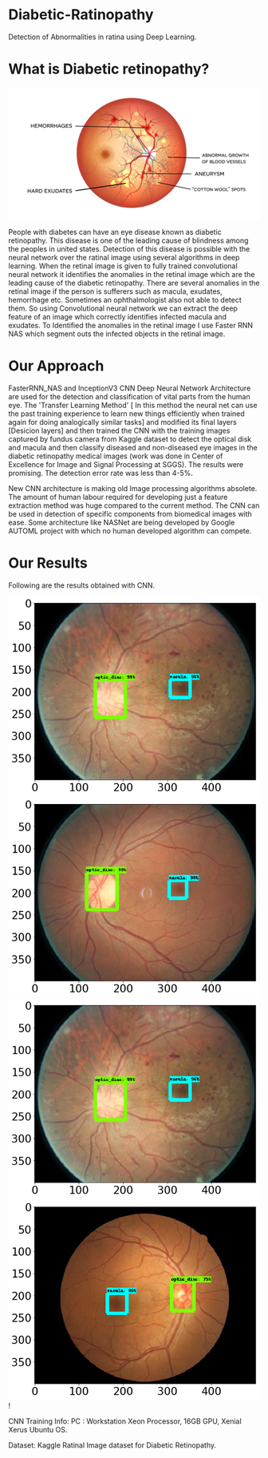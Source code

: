 # Diabetic-Ratinopathy
Detection of Abnormalities in ratina using Deep Learning.

# What is Diabetic retinopathy?

![Alt text](DR.jpg?raw=true "Title")

People with diabetes can have an eye disease known as diabetic retinopathy. This disease is one of the leading cause of blindness among the peoples in united states. Detection of this disease is possible with the neural network over the ratinal image using several algorithms in deep learning. When the retinal image is given to fully trained convolutional neural network it identifies the anomalies in the retinal image which are the leading cause of the diabetic retinopathy. There are several anomalies in the retinal image if the person is sufferers such as macula, exudates, hemorrhage etc. Sometimes an ophthalmologist also not able to detect them. So using Convolutional neural network we can extract the deep feature of an image which correctly identifies infected macula and exudates. To Identified the anomalies in the retinal image I use Faster RNN NAS which segment outs the infected objects in the retinal image.

# Our Approach 

FasterRNN_NAS and InceptionV3 CNN Deep Neural Network Architecture are used for the detection and classification of vital parts from the human eye. The 'Transfer Learning Method' [ In this method the neural net can use the past training experience to learn new things efficiently when trained again for doing analogically similar tasks] and modified its final layers [Desicion layers] and then trained the CNN with the training images captured by fundus camera from Kaggle dataset to detect the optical disk and macula and then classify diseased and non-diseased eye images in the diabetic retinopathy medical images (work was done in Center of Excellence for Image and Signal Processing at SGGS). The results were promising. The detection error rate was less than 4-5%.

New CNN architecture is making old Image processing algorithms absolete. The amount of human labour required for developing just a feature extraction method was huge compared to the current method. The CNN can be used in detection of specific components from biomedical images with ease. Some architecture like NASNet are being developed by Google AUTOML project with which no human developed algorithm can compete.




# Our Results
Following are the results obtained with CNN.

![Alt text](disc_macula_results/img1.png?raw=true "Title")
![Alt text](disc_macula_results/img14.png?raw=true "Title")
![Alt text](disc_macula_results/img11.png?raw=true "Title")
![Alt text](disc_macula_results/img12.png?raw=true "Title")!



CNN Training Info: PC : Workstation Xeon Processor, 16GB GPU, Xenial Xerus Ubuntu OS.

Dataset: Kaggle Ratinal Image dataset for Diabetic Retinopathy.


